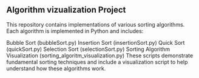 ## Algorithm vizualization Project
This repository contains implementations of various sorting algorithms. Each algorithm is implemented in Python and includes:

Bubble Sort (bubbleSort.py)
Insertion Sort (insertionSort.py)
Quick Sort (quickSort.py)
Selection Sort (selectionSort.py)
Sorting Algorithm Visualization (sorting_algoritm_visualization.py)
These scripts demonstrate fundamental sorting techniques and include a visualization script to help understand how these algorithms work.
